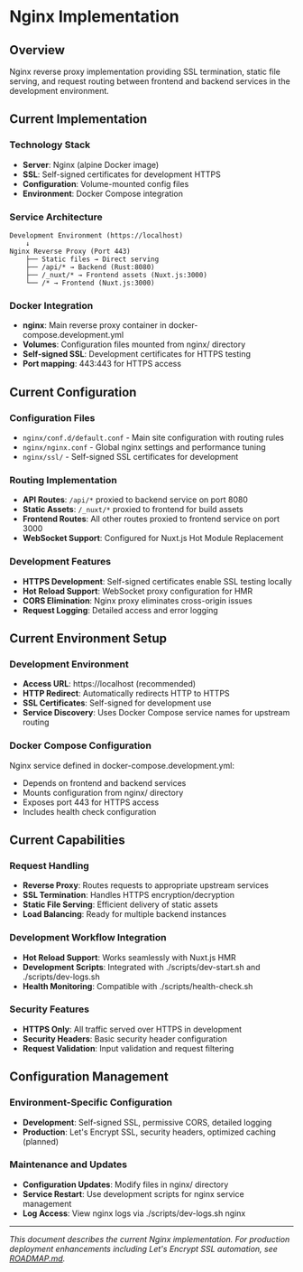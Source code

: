 # Nginx Implementation

## Overview
Nginx reverse proxy implementation providing SSL termination, static file serving, and request routing between frontend and backend services in the development environment.

## Current Implementation

### Technology Stack
- **Server**: Nginx (alpine Docker image)
- **SSL**: Self-signed certificates for development HTTPS
- **Configuration**: Volume-mounted config files
- **Environment**: Docker Compose integration

### Service Architecture
```
Development Environment (https://localhost)
    ↓
Nginx Reverse Proxy (Port 443)
    ├── Static files → Direct serving
    ├── /api/* → Backend (Rust:8080)
    ├── /_nuxt/* → Frontend assets (Nuxt.js:3000)
    └── /* → Frontend (Nuxt.js:3000)
```

### Docker Integration
- **nginx**: Main reverse proxy container in docker-compose.development.yml
- **Volumes**: Configuration files mounted from nginx/ directory
- **Self-signed SSL**: Development certificates for HTTPS testing
- **Port mapping**: 443:443 for HTTPS access

## Current Configuration

### Configuration Files
- `nginx/conf.d/default.conf` - Main site configuration with routing rules
- `nginx/nginx.conf` - Global nginx settings and performance tuning
- `nginx/ssl/` - Self-signed SSL certificates for development

### Routing Implementation
- **API Routes**: `/api/*` proxied to backend service on port 8080
- **Static Assets**: `/_nuxt/*` proxied to frontend for build assets
- **Frontend Routes**: All other routes proxied to frontend service on port 3000
- **WebSocket Support**: Configured for Nuxt.js Hot Module Replacement

### Development Features
- **HTTPS Development**: Self-signed certificates enable SSL testing locally
- **Hot Reload Support**: WebSocket proxy configuration for HMR
- **CORS Elimination**: Nginx proxy eliminates cross-origin issues
- **Request Logging**: Detailed access and error logging

## Current Environment Setup

### Development Environment
- **Access URL**: https://localhost (recommended)
- **HTTP Redirect**: Automatically redirects HTTP to HTTPS
- **SSL Certificates**: Self-signed for development use
- **Service Discovery**: Uses Docker Compose service names for upstream routing

### Docker Compose Configuration
Nginx service defined in docker-compose.development.yml:
- Depends on frontend and backend services
- Mounts configuration from nginx/ directory
- Exposes port 443 for HTTPS access
- Includes health check configuration

## Current Capabilities

### Request Handling
- **Reverse Proxy**: Routes requests to appropriate upstream services
- **SSL Termination**: Handles HTTPS encryption/decryption
- **Static File Serving**: Efficient delivery of static assets
- **Load Balancing**: Ready for multiple backend instances

### Development Workflow Integration
- **Hot Reload Support**: Works seamlessly with Nuxt.js HMR
- **Development Scripts**: Integrated with ./scripts/dev-start.sh and ./scripts/dev-logs.sh
- **Health Monitoring**: Compatible with ./scripts/health-check.sh

### Security Features
- **HTTPS Only**: All traffic served over HTTPS in development
- **Security Headers**: Basic security header configuration
- **Request Validation**: Input validation and request filtering

## Configuration Management

### Environment-Specific Configuration
- **Development**: Self-signed SSL, permissive CORS, detailed logging
- **Production**: Let's Encrypt SSL, security headers, optimized caching (planned)

### Maintenance and Updates
- **Configuration Updates**: Modify files in nginx/ directory
- **Service Restart**: Use development scripts for nginx service management
- **Log Access**: View nginx logs via ./scripts/dev-logs.sh nginx

---

*This document describes the current Nginx implementation. For production deployment enhancements including Let's Encrypt SSL automation, see [ROADMAP.md](ROADMAP.md).*
